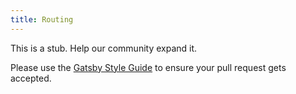 ```yaml
---
title: Routing
---
```


This is a stub. Help our community expand it.

Please use the [Gatsby Style Guide](/docs/gatsby-style-guide/) to ensure your
pull request gets accepted.

